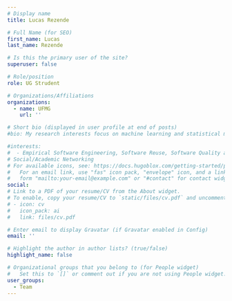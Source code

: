 ```yaml
---
# Display name
title: Lucas Rezende

# Full Name (for SEO)
first_name: Lucas
last_name: Rezende

# Is this the primary user of the site?
superuser: false

# Role/position
role: UG Strudent

# Organizations/Affiliations
organizations:
  - name: UFMG
    url: ''

# Short bio (displayed in user profile at end of posts)
#bio: My research interests focus on machine learning and statistical models for human/user/social-centric datasets.

#interests:
#  - Empirical Software Engineering, Software Reuse, Software Quality and Measurement.
# Social/Academic Networking
# For available icons, see: https://docs.hugoblox.com/getting-started/page-builder/#icons
#   For an email link, use "fas" icon pack, "envelope" icon, and a link in the
#   form "mailto:your-email@example.com" or "#contact" for contact widget.
social:
# Link to a PDF of your resume/CV from the About widget.
# To enable, copy your resume/CV to `static/files/cv.pdf` and uncomment the lines below.
# - icon: cv
#   icon_pack: ai
#   link: files/cv.pdf

# Enter email to display Gravatar (if Gravatar enabled in Config)
email: ''

# Highlight the author in author lists? (true/false)
highlight_name: false

# Organizational groups that you belong to (for People widget)
#   Set this to `[]` or comment out if you are not using People widget.
user_groups:
  - Team
---
```


